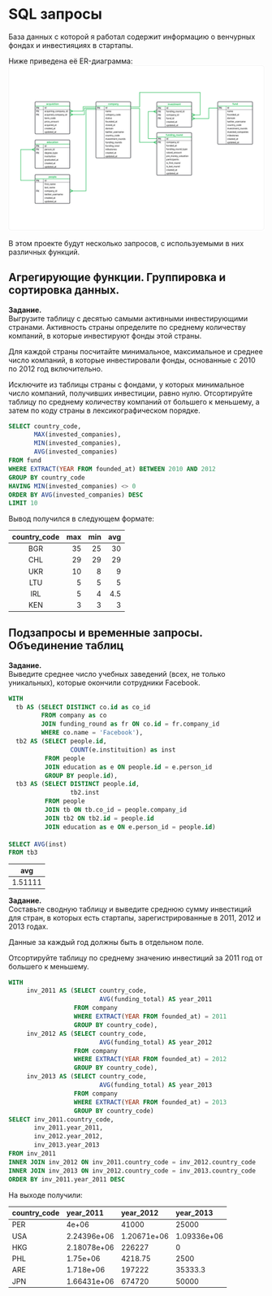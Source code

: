 # SQL запросы

База данных с которой я работал содержит информацию о венчурных фондах и инвестияциях в стартапы. 

Ниже приведена её ER-диаграмма:
![](Image.png)

В этом проекте будут несколько запросов, с используемыми в них различных функций.

## Агрегирующие функции. Группировка и сортировка данных.

**Задание.** \
Выгрузите таблицу с десятью самыми активными инвестирующими странами. Активность страны определите по среднему количеству компаний, в которые инвестируют фонды этой страны.

Для каждой страны посчитайте минимальное, максимальное и среднее число компаний, в которые инвестировали фонды, основанные с 2010 по 2012 год включительно.

Исключите из таблицы страны с фондами, у которых минимальное число компаний, получивших инвестиции, равно нулю. Отсортируйте таблицу по среднему количеству компаний от большего к меньшему, а затем по коду страны в лексикографическом порядке.

```sql
SELECT country_code,
       MAX(invested_companies),
       MIN(invested_companies),
       AVG(invested_companies)
FROM fund
WHERE EXTRACT(YEAR FROM founded_at) BETWEEN 2010 AND 2012
GROUP BY country_code
HAVING MIN(invested_companies) <> 0
ORDER BY AVG(invested_companies) DESC
LIMIT 10
```
Вывод получился в следующем формате:

|country_code	| max	| min	| avg |
|:-----------:|----:|----:|----:|
|BGR|35| 25|30 |
|CHL|29| 29| 29|
|UKR|10|8  |	9|
|LTU|	5|	5|	5|
|IRL|	5|	4|4.5|
|KEN|	3|	3|	3|

## Подзапросы и временные запросы. Объединение таблиц

**Задание.** <br>
Выведите среднее число учебных заведений (всех, не только уникальных), которые окончили сотрудники Facebook.

```sql
WITH 
  tb AS (SELECT DISTINCT co.id as co_id
         FROM company as co
         JOIN funding_round as fr ON co.id = fr.company_id
         WHERE co.name = 'Facebook'),
  tb2 AS (SELECT people.id,
                 COUNT(e.instituition) as inst
          FROM people
          JOIN education as e ON people.id = e.person_id
          GROUP BY people.id),
  tb3 AS (SELECT DISTINCT people.id,
                 tb2.inst
          FROM people
          JOIN tb ON tb.co_id = people.company_id
          JOIN tb2 ON tb2.id = people.id
          JOIN education as e ON e.person_id = people.id)

SELECT AVG(inst)
FROM tb3
```
|avg|
|:-:|
|1.51111|

**Задание.** <br>
Составьте сводную таблицу и выведите среднюю сумму инвестиций для стран, в которых есть стартапы, зарегистрированные в 2011, 2012 и 2013 годах. 

Данные за каждый год должны быть в отдельном поле. 

Отсортируйте таблицу по среднему значению инвестиций за 2011 год от большего к меньшему.

```sql
WITH
     inv_2011 AS (SELECT country_code,
				         AVG(funding_total) AS year_2011
				  FROM company
				  WHERE EXTRACT(YEAR FROM founded_at) = 2011
				  GROUP BY country_code),
	 inv_2012 AS (SELECT country_code,
				         AVG(funding_total) AS year_2012
				  FROM company
				  WHERE EXTRACT(YEAR FROM founded_at) = 2012
				  GROUP BY country_code),
	 inv_2013 AS (SELECT country_code,
				         AVG(funding_total) AS year_2013
				  FROM company
				  WHERE EXTRACT(YEAR FROM founded_at) = 2013
				  GROUP BY country_code)	
SELECT inv_2011.country_code,
       inv_2011.year_2011,
	   inv_2012.year_2012,
	   inv_2013.year_2013
FROM inv_2011 
INNER JOIN inv_2012 ON inv_2011.country_code = inv_2012.country_code
INNER JOIN inv_2013 ON inv_2012.country_code = inv_2013.country_code
ORDER BY inv_2011.year_2011 DESC
```
На выходе получили:

|country_code	|year_2011	|year_2012	|year_2013|
|:---|:---|:---|:---|
|PER	|4e+06	|41000	|25000|
|USA	|2.24396e+06	|1.20671e+06	|1.09336e+06|
|HKG	|2.18078e+06	|226227	|0|
|PHL	|1.75e+06	|4218.75	|2500|
|ARE	|1.718e+06	|197222	|35333.3|
|JPN	|1.66431e+06	|674720	|50000|